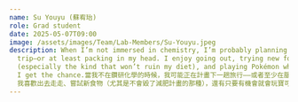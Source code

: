 ```yaml
---
name: Su Youyu (蘇宥珆)
role: Grad student
date: 2025-05-07T09:00
image: /assets/images/Team/Lab-Members/Su-Youyu.jpeg
description: When I’m not immersed in chemistry, I’m probably planning my next
  trip—or at least packing in my head. I enjoy going out, trying new foods
  (especially the kind that won’t ruin my diet), and playing Pokémon whenever
  I get the chance.當我不在鑽研化學的時候，我可能正在計畫下一趟旅行——或者至少在腦海裡打包行李。
  我喜歡出去走走、嘗試新食物（尤其是不會毀了減肥計畫的那種），還有只要有機會就會玩寶可夢。😁😁😁
---
```

